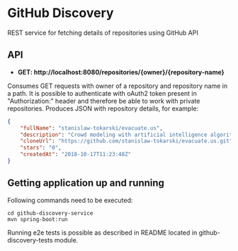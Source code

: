 # GitHub Discovery
REST service for fetching details of repositories using GitHub API

## API
* **GET: http://localhost:8080/repositories/{owner}/{repository-name}**

Consumes GET requests with owner of a repository and repository name in a path. It is possible to authenticate with oAuth2 token present in "Authorization:" header and therefore be able to work with private repositories. 
Produces JSON with repository details, for example:

```json
{
	"fullName": "stanislaw-tokarski/evacuate.us",
	"description": "Crowd modeling with artificial intelligence algorithms and agent programming",
	"cloneUrl": "https://github.com/stanislaw-tokarski/evacuate.us.git",
	"stars": "0",
	"createdAt": "2018-10-17T11:23:48Z"
}
```

## Getting application up and running
Following commands need to be executed:
````
cd github-discovery-service
mvn spring-boot:run
````
Running e2e tests is possible as described in README located in github-discovery-tests module.
